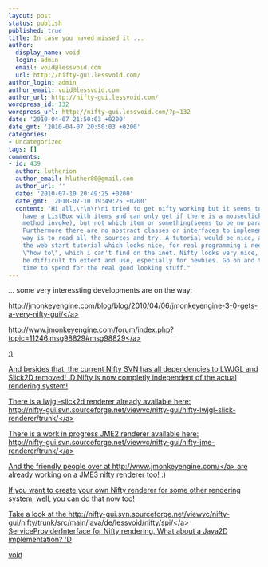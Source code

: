 ```yaml
---
layout: post
status: publish
published: true
title: In case you haved missed it ...
author:
  display_name: void
  login: admin
  email: void@lessvoid.com
  url: http://nifty-gui.lessvoid.com/
author_login: admin
author_email: void@lessvoid.com
author_url: http://nifty-gui.lessvoid.com/
wordpress_id: 132
wordpress_url: http://nifty-gui.lessvoid.com/?p=132
date: '2010-04-07 21:50:03 +0200'
date_gmt: '2010-04-07 20:50:03 +0200'
categories:
- Uncategorized
tags: []
comments:
- id: 439
  author: lutherion
  author_email: hluther80@gmail.com
  author_url: ''
  date: '2010-07-10 20:49:25 +0200'
  date_gmt: '2010-07-10 19:49:25 +0200'
  content: "Hi all,\r\n\r\ni tried to get nifty working but it seems to be very difficult.\r\n\r\nI
    have a ListBox with items and can only get if there is a mouseclick (over the
    method invoke), but not which item or something(seems to be no params are allowed).
    Furthermore there are no abstract classes or interfaces to implement so the only
    way is to read all the sources and try. A tutorial would be nice, and i mean not
    the web start tutorial which looks nice, for real programming i need a practical
    \"how to\", which i can't find on the inet. Nifty looks very nice, but seems to
    be difficult to extent and use, especially for newbies. Go on and thx for the
    time to spend for the real good looking stuff."
---
```

<p>... some very interessting developments are on the way:</p>
<p><a href="http:&#47;&#47;jmonkeyengine.com&#47;blog&#47;blog&#47;2010&#47;04&#47;06&#47;jmonkeyengine-3-0-gets-a-very-nifty-gui&#47;">http:&#47;&#47;jmonkeyengine.com&#47;blog&#47;blog&#47;2010&#47;04&#47;06&#47;jmonkeyengine-3-0-gets-a-very-nifty-gui&#47;<&#47;a></p>
<p><a href="http:&#47;&#47;www.jmonkeyengine.com&#47;forum&#47;index.php?topic=11246.msg98829#msg98829">http:&#47;&#47;www.jmonkeyengine.com&#47;forum&#47;index.php?topic=11246.msg98829#msg98829<&#47;a></p>
<p>:)</p>
<p>And besides that, the current Nifty SVN has all dependencies to LWJGL and Slick2D removed! :D Nifty is now completly independent of the actual rendering system!</p>
<p>There is a lwjgl-slick2d renderer already available here:<br />
<a href="http:&#47;&#47;nifty-gui.svn.sourceforge.net&#47;viewvc&#47;nifty-gui&#47;nifty-lwjgl-slick-renderer&#47;trunk&#47;">http:&#47;&#47;nifty-gui.svn.sourceforge.net&#47;viewvc&#47;nifty-gui&#47;nifty-lwjgl-slick-renderer&#47;trunk&#47;<&#47;a></p>
<p>There is a work in progress JME2 renderer available here:<br />
<a href="http:&#47;&#47;nifty-gui.svn.sourceforge.net&#47;viewvc&#47;nifty-gui&#47;nifty-jme-renderer&#47;trunk&#47;">http:&#47;&#47;nifty-gui.svn.sourceforge.net&#47;viewvc&#47;nifty-gui&#47;nifty-jme-renderer&#47;trunk&#47;<&#47;a></p>
<p>And the friendly people over at <a href="http:&#47;&#47;www.jmonkeyengine.com&#47;">http:&#47;&#47;www.jmonkeyengine.com&#47;<&#47;a> are already working on a JME3 nifty renderer too! :)</p>
<p>If you want to create your own Nifty renderer for some other rendering system, well, you can do that now too!</p>
<p>Take a look at the <a href="http:&#47;&#47;nifty-gui.svn.sourceforge.net&#47;viewvc&#47;nifty-gui&#47;nifty&#47;trunk&#47;src&#47;main&#47;java&#47;de&#47;lessvoid&#47;nifty&#47;spi&#47;">http:&#47;&#47;nifty-gui.svn.sourceforge.net&#47;viewvc&#47;nifty-gui&#47;nifty&#47;trunk&#47;src&#47;main&#47;java&#47;de&#47;lessvoid&#47;nifty&#47;spi&#47;<&#47;a> ServiceProviderInterface for Nifty rendering. What about a Java2D implementation? :D</p>
<p>void</p>
